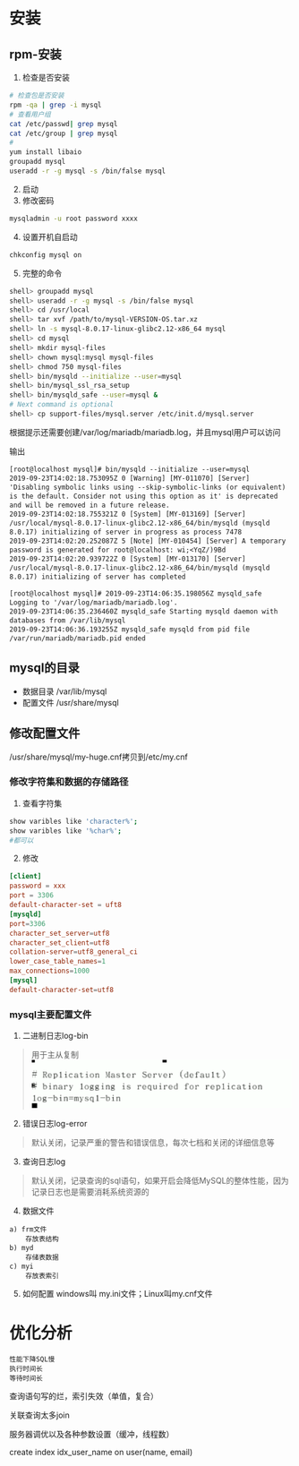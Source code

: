 # 安装
## rpm-安装
1. 检查是否安装
```sh
# 检查包是否安装
rpm -qa | grep -i mysql
# 查看用户组
cat /etc/passwd| grep mysql
cat /etc/group | grep mysql
# 
yum install libaio
groupadd mysql
useradd -r -g mysql -s /bin/false mysql
```
2. 启动
3. 修改密码
```sh
mysqladmin -u root password xxxx
```
4. 设置开机自启动
```sh
chkconfig mysql on
```
5. 完整的命令
```sh
shell> groupadd mysql
shell> useradd -r -g mysql -s /bin/false mysql
shell> cd /usr/local
shell> tar xvf /path/to/mysql-VERSION-OS.tar.xz
shell> ln -s mysql-8.0.17-linux-glibc2.12-x86_64 mysql
shell> cd mysql
shell> mkdir mysql-files
shell> chown mysql:mysql mysql-files
shell> chmod 750 mysql-files
shell> bin/mysqld --initialize --user=mysql
shell> bin/mysql_ssl_rsa_setup
shell> bin/mysqld_safe --user=mysql &
# Next command is optional
shell> cp support-files/mysql.server /etc/init.d/mysql.server
```
根据提示还需要创建/var/log/mariadb/mariadb.log，并且mysql用户可以访问

输出
```
[root@localhost mysql]# bin/mysqld --initialize --user=mysql
2019-09-23T14:02:18.753095Z 0 [Warning] [MY-011070] [Server] 'Disabling symbolic links using --skip-symbolic-links (or equivalent) is the default. Consider not using this option as it' is deprecated and will be removed in a future release.
2019-09-23T14:02:18.755321Z 0 [System] [MY-013169] [Server] /usr/local/mysql-8.0.17-linux-glibc2.12-x86_64/bin/mysqld (mysqld 8.0.17) initializing of server in progress as process 7478
2019-09-23T14:02:20.252087Z 5 [Note] [MY-010454] [Server] A temporary password is generated for root@localhost: wi;<YqZ/)9Bd
2019-09-23T14:02:20.939722Z 0 [System] [MY-013170] [Server] /usr/local/mysql-8.0.17-linux-glibc2.12-x86_64/bin/mysqld (mysqld 8.0.17) initializing of server has completed
```
```
[root@localhost mysql]# 2019-09-23T14:06:35.198056Z mysqld_safe Logging to '/var/log/mariadb/mariadb.log'.
2019-09-23T14:06:35.236460Z mysqld_safe Starting mysqld daemon with databases from /var/lib/mysql
2019-09-23T14:06:36.193255Z mysqld_safe mysqld from pid file /var/run/mariadb/mariadb.pid ended
```
## mysql的目录
+ 数据目录 /var/lib/mysql
+ 配置文件 /usr/share/mysql

## 修改配置文件
/usr/share/mysql/my-huge.cnf拷贝到/etc/my.cnf

### 修改字符集和数据的存储路径
1. 查看字符集
```sh
show varibles like 'character%';
show varibles like '%char%';
#都可以
``` 
2. 修改
```cnf
[client]
password = xxx
port = 3306
default-character-set = uft8
[mysqld]
port=3306
character_set_server=utf8
character_set_client=utf8
collation-server=utf8_general_ci
lower_case_table_names=1 
max_connections=1000
[mysql]
default-character-set=utf8
```
### mysql主要配置文件
1. 二进制日志log-bin
> 用于主从复制
![](./imgs/06.png)

2. 错误日志log-error
> 默认关闭，记录严重的警告和错误信息，每次七档和关闭的详细信息等

3. 查询日志log
> 默认关闭，记录查询的sql语句，如果开启会降低MySQL的整体性能，因为记录日志也是需要消耗系统资源的

4. 数据文件
```text
a) frm文件
    存放表结构
b) myd
    存储表数据
c) myi
    存放表索引
```

5. 如何配置
windows叫 my.ini文件；Linux叫my.cnf文件

# 优化分析
```text
性能下降SQL慢
执行时间长
等待时间长
```
查询语句写的烂，索引失效（单值，复合）

关联查询太多join

服务器调优以及各种参数设置（缓冲，线程数）

create index idx_user_name on user(name, email) 